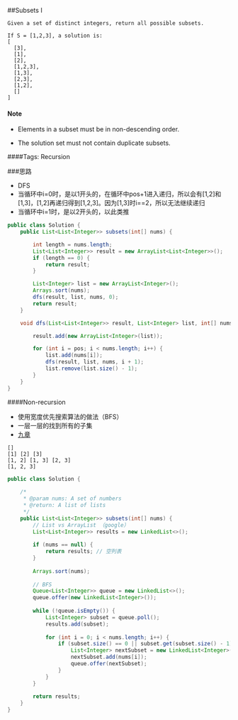 
##Subsets I

	Given a set of distinct integers, return all possible subsets.

	If S = [1,2,3], a solution is:
	[
	  [3],
	  [1],
	  [2],
	  [1,2,3],
	  [1,3],
	  [2,3],
	  [1,2],
	  []
	]

#### Note

- Elements in a subset must be in non-descending order.

- The solution set must not contain duplicate subsets.

####Tags: Recursion

###思路
- DFS
- 当循环中i=0时，是以1开头的，在循环中pos+1进入递归，所以会有[1,2]和[1,3]，[1,2]再递归得到[1,2,3]。因为[1,3]时i==2，所以无法继续递归
- 当循环中i=1时，是以2开头的，以此类推

```java
public class Solution {
    public List<List<Integer>> subsets(int[] nums) {

        int length = nums.length;
        List<List<Integer>> result = new ArrayList<List<Integer>>();
        if (length == 0) {
            return result;
        }

        List<Integer> list = new ArrayList<Integer>();
        Arrays.sort(nums);
        dfs(result, list, nums, 0);
        return result;
    }

    void dfs(List<List<Integer>> result, List<Integer> list, int[] nums, int pos) {

        result.add(new ArrayList<Integer>(list));

        for (int i = pos; i < nums.length; i++) {
            list.add(nums[i]);
            dfs(result, list, nums, i + 1);
            list.remove(list.size() - 1);
        }
    }
}
```


####Non-recursion
- 使用宽度优先搜索算法的做法（BFS）
- 一层一层的找到所有的子集
- [九章](https://www.jiuzhang.com/solution/subsets/)

```
[] 
[1] [2] [3]
[1, 2] [1, 3] [2, 3]
[1, 2, 3]
```

```java
public class Solution {
    
    /*
     * @param nums: A set of numbers
     * @return: A list of lists
     */
    public List<List<Integer>> subsets(int[] nums) {
        // List vs ArrayList （google）
        List<List<Integer>> results = new LinkedList<>();
        
        if (nums == null) {
            return results; // 空列表
        }
        
        Arrays.sort(nums);
        
        // BFS
        Queue<List<Integer>> queue = new LinkedList<>();
        queue.offer(new LinkedList<Integer>());
        
        while (!queue.isEmpty()) {
            List<Integer> subset = queue.poll();
            results.add(subset);
            
            for (int i = 0; i < nums.length; i++) {
                if (subset.size() == 0 || subset.get(subset.size() - 1) < nums[i]) {
                    List<Integer> nextSubset = new LinkedList<Integer>(subset);
                    nextSubset.add(nums[i]);
                    queue.offer(nextSubset);
                }
            }
        }
        
        return results;
    }
}
```
